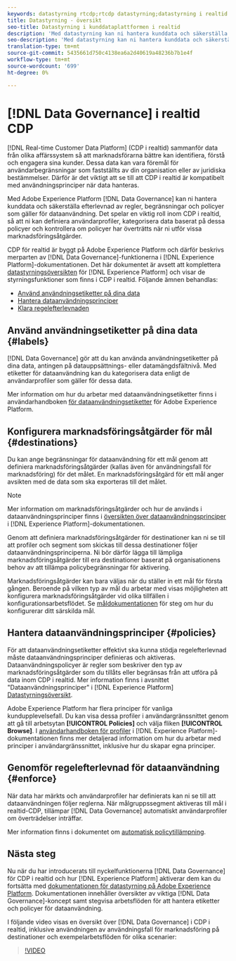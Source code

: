 ```yaml
---
keywords: datastyrning rtcdp;rtcdp datastyrning;datastyrning i realtid för kunddataprofil
title: Datastyrning - översikt
seo-title: Datastyrning i kunddataplattformen i realtid
description: 'Med datastyrning kan ni hantera kunddata och säkerställa att ni följer regler, begränsningar och policyer som gäller för dataanvändning. '
seo-description: 'Med datastyrning kan ni hantera kunddata och säkerställa att ni följer regler, begränsningar och policyer som gäller för dataanvändning. '
translation-type: tm+mt
source-git-commit: 5435661d750c4138ea6a2d40619a48236b7b1e4f
workflow-type: tm+mt
source-wordcount: '699'
ht-degree: 0%

---
```



# [!DNL Data Governance] i realtid CDP

[!DNL Real-time Customer Data Platform] (CDP i realtid) sammanför data från olika affärssystem så att marknadsförarna bättre kan identifiera, förstå och engagera sina kunder. Dessa data kan vara föremål för användarbegränsningar som fastställts av din organisation eller av juridiska bestämmelser. Därför är det viktigt att se till att CDP i realtid är kompatibelt med användningsprinciper när data hanteras.

Med Adobe Experience Platform [!DNL Data Governance] kan ni hantera kunddata och säkerställa efterlevnad av regler, begränsningar och policyer som gäller för dataanvändning. Det spelar en viktig roll inom CDP i realtid, så att ni kan definiera användarprofiler, kategorisera data baserat på dessa policyer och kontrollera om policyer har överträtts när ni utför vissa marknadsföringsåtgärder.

CDP för realtid är byggt på Adobe Experience Platform och därför beskrivs merparten av [!DNL Data Governance]-funktionerna i [!DNL Experience Platform]-dokumentationen. Det här dokumentet är avsett att komplettera [datastyrningsöversikten](../../data-governance/home.md) för [!DNL Experience Platform] och visar de styrningsfunktioner som finns i CDP i realtid. Följande ämnen behandlas:

* [Använd användningsetiketter på dina data](#labels)
* [Hantera dataanvändningsprinciper](#policies)
* [Klara regelefterlevnaden](#enforce)

## Använd användningsetiketter på dina data {#labels}

[!DNL Data Governance] gör att du kan använda användningsetiketter på dina data, antingen på datauppsättnings- eller datamängdsfältnivå. Med etiketter för dataanvändning kan du kategorisera data enligt de användarprofiler som gäller för dessa data.

Mer information om hur du arbetar med dataanvändningsetiketter finns i användarhandboken [för dataanvändningsetiketter](../../data-governance/labels/overview.md) för Adobe Experience Platform.

## Konfigurera marknadsföringsåtgärder för mål {#destinations}

Du kan ange begränsningar för dataanvändning för ett mål genom att definiera marknadsföringsåtgärder (kallas även för användningsfall för marknadsföring) för det målet. En marknadsföringsåtgärd för ett mål anger avsikten med de data som ska exporteras till det målet.

>[!NOTE]
>
>Mer information om marknadsföringsåtgärder och hur de används i dataanvändningsprinciper finns i [översikten över dataanvändningsprinciper](../../data-governance/policies/overview.md) i [!DNL Experience Platform]-dokumentationen.

Genom att definiera marknadsföringsåtgärder för destinationer kan ni se till att profiler och segment som skickas till dessa destinationer följer dataanvändningsprinciperna. Ni bör därför lägga till lämpliga marknadsföringsåtgärder till era destinationer baserat på organisationens behov av att tillämpa policybegränsningar för aktivering.

Marknadsföringsåtgärder kan bara väljas när du ställer in ett mål för första gången. Beroende på vilken typ av mål du arbetar med visas möjligheten att konfigurera marknadsföringsåtgärder vid olika tillfällen i konfigurationsarbetsflödet. Se [måldokumentationen](../destinations/overview.md) för steg om hur du konfigurerar ditt särskilda mål.

## Hantera dataanvändningsprinciper {#policies}

För att dataanvändningsetiketter effektivt ska kunna stödja regelefterlevnad måste dataanvändningsprinciper definieras och aktiveras. Dataanvändningspolicyer är regler som beskriver den typ av marknadsföringsåtgärder som du tillåts eller begränsas från att utföra på data inom CDP i realtid. Mer information finns i avsnittet &quot;Dataanvändningsprinciper&quot; i [!DNL Experience Platform] [Datastyrningsöversikt](../../data-governance/home.md).

Adobe Experience Platform har flera principer för vanliga kundupplevelsefall. Du kan visa dessa profiler i användargränssnittet genom att gå till arbetsytan **[!UICONTROL Policies]** och välja fliken **[!UICONTROL Browse]**. I [användarhandboken för profiler](../../data-governance/policies/user-guide.md) i [!DNL Experience Platform]-dokumentationen finns mer detaljerad information om hur du arbetar med principer i användargränssnittet, inklusive hur du skapar egna principer.

## Genomför regelefterlevnad för dataanvändning {#enforce}

När data har märkts och användarprofiler har definierats kan ni se till att dataanvändningen följer reglerna. När målgruppssegment aktiveras till mål i realtid-CDP, tillämpar [!DNL Data Governance] automatiskt användarprofiler om överträdelser inträffar.

Mer information finns i dokumentet om [automatisk policytillämpning](../../data-governance/enforcement/auto-enforcement.md).

## Nästa steg

Nu när du har introducerats till nyckelfunktionerna [!DNL Data Governance] för CDP i realtid och hur [!DNL Experience Platform] aktiverar dem kan du fortsätta med [dokumentationen för datastyrning på Adobe Experience Platform](../../data-governance/home.md). Dokumentationen innehåller översikter av viktiga [!DNL Data Governance]-koncept samt stegvisa arbetsflöden för att hantera etiketter och policyer för dataanvändning.

I följande video visas en översikt över [!DNL Data Governance] i CDP i realtid, inklusive användningen av användningsfall för marknadsföring på destinationer och exempelarbetsflöden för olika scenarier:

>[!VIDEO](https://video.tv.adobe.com/v/33631?quality=12&learn=on)